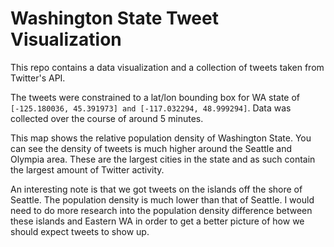 # Washington State Tweet Visualization

This repo contains a data visualization and a collection of tweets taken from Twitter's API.

The tweets were constrained to a lat/lon bounding box for WA state of `[-125.180036, 45.391973] and [-117.032294, 48.999294]`. Data was collected over the course of around 5 minutes.

This map shows the relative population density of Washington State. You can see the density of tweets is much higher around the Seattle and Olympia area. These are the largest cities in the state and as such contain the largest amount of Twitter activity.

An interesting note is that we got tweets on the islands off the shore of Seattle. The population density is much lower than that of Seattle. I would need to do more research into the population density difference between these islands and Eastern WA in order to get a better picture of how we should expect tweets to show up.
